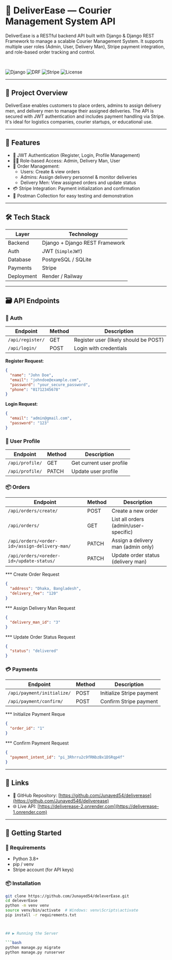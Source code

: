 # 🚚 DeliverEase — Courier Management System API

DeliverEase is a RESTful backend API built with Django & Django REST Framework to manage a scalable Courier Management System. It supports multiple user roles (Admin, User, Delivery Man), Stripe payment integration, and role-based order tracking and control.

<br/>

![Django](https://img.shields.io/badge/built%20with-Django-092E20?logo=django&logoColor=white)
![DRF](https://img.shields.io/badge/API-REST%20Framework-red)
![Stripe](https://img.shields.io/badge/payment-Stripe-blue)
![License](https://img.shields.io/badge/license-MIT-green)

---

## 📄 Project Overview

DeliverEase enables customers to place orders, admins to assign delivery men, and delivery men to manage their assigned deliveries. The API is secured with JWT authentication and includes payment handling via Stripe. It's ideal for logistics companies, courier startups, or educational use.

---

## 🧩 Features

- 🔐 JWT Authentication (Register, Login, Profile Management)
- 🧑‍💼 Role-based Access: Admin, Delivery Man, User
- 🛒 Order Management:
  - Users: Create & view orders
  - Admins: Assign delivery personnel & monitor deliveries
  - Delivery Men: View assigned orders and update status
- 💳 Stripe Integration: Payment initialization and confirmation
- 🧪 Postman Collection for easy testing and demonstration

---

## 🛠️ Tech Stack

| Layer      | Technology                      |
|------------|----------------------------------|
| Backend    | Django + Django REST Framework   |
| Auth       | JWT (`SimpleJWT`)                |
| Database   | PostgreSQL / SQLite              |
| Payments   | Stripe                           |
| Deployment | Render / Railway                 |

---

## 🗃️ API Endpoints

### 🔐 Auth
| Endpoint              | Method | Description        |
|-----------------------|--------|--------------------|
| `/api/register/`      | GET    | Register user (likely should be POST) |
| `/api/login/`         | POST   | Login with credentials |


**Register Request**:
```json
{
  "name": "John Doe",
  "email": "johndoe@example.com",
  "password": "your_secure_password",
  "phone": "01712345678"
}
```
**Login Request**:
```json
{
  "email": "admin@gmail.com",
  "password": "123"
}
````

### 👤 User Profile
| Endpoint              | Method | Description             |
|-----------------------|--------|-------------------------|
| `/api/profile/`       | GET    | Get current user profile |
| `/api/profile/`       | PATCH  | Update user profile      |

### 📦 Orders
| Endpoint                                   | Method | Description                     |
|--------------------------------------------|--------|---------------------------------|
| `/api/orders/create/`                      | POST   | Create a new order              |
| `/api/orders/`                              | GET    | List all orders (admin/user-specific) |
| `/api/orders/<order-id>/assign-delivery-man/`    | PATCH  | Assign a delivery man (admin only) |
| `/api/orders/<oreder-id>/update-status/`          | PATCH  | Update order status (delivery man) |
*** Create Order Request
```json
{
  "address": "Dhaka, Bangladesh",
  "delivery_fee": "120"
}
```

*** Assign Delivery Man Request
```json
{
  "delivery_man_id": "3"
}

```

*** Update Order Status Request
```json
{
  "status": "delivered"
}
```
### 💳 Payments
| Endpoint                          | Method | Description               |
|-----------------------------------|--------|---------------------------|
| `/api/payment/initialize/`       | POST   | Initialize Stripe payment |
| `/api/payment/confirm/`          | POST   | Confirm Stripe payment    |


*** Initialize Payment Reque

``` json
{
  "order_id": "1"
}
```

*** Confirm Payment Request
``` json
{
  "payment_intent_id": "pi_3Rhrru2c9fRNbzBx1DSRqp4f"
}

```
---

## 🔗 Links

- 📂 GitHub Repository: [https://github.com/Junayed54/deliverease](https://github.com/Junayed546/deliverease)
- 🌐 Live API: [https://deliverease-2.onrender.com](https://deliverease-1.onrender.com)
---

## 🚀 Getting Started

### 🔧 Requirements

- Python 3.8+
- pip / venv
- Stripe account (for API keys)

### 📦 Installation

```bash
git clone https://github.com/Junayed54/deleverEase.git
cd deleverEase
python -m venv venv
source venv/bin/activate  # Windows: venv\Scripts\activate
pip install -r requirements.txt



## ▶️ Running the Server

```bash
python manage.py migrate
python manage.py runserver




